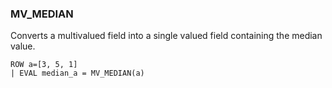 <!--
This is generated by ESQL’s AbstractFunctionTestCase. Do no edit it. See ../README.md for how to regenerate it.
-->

### MV_MEDIAN
Converts a multivalued field into a single valued field containing the median value.

```
ROW a=[3, 5, 1]
| EVAL median_a = MV_MEDIAN(a)
```
